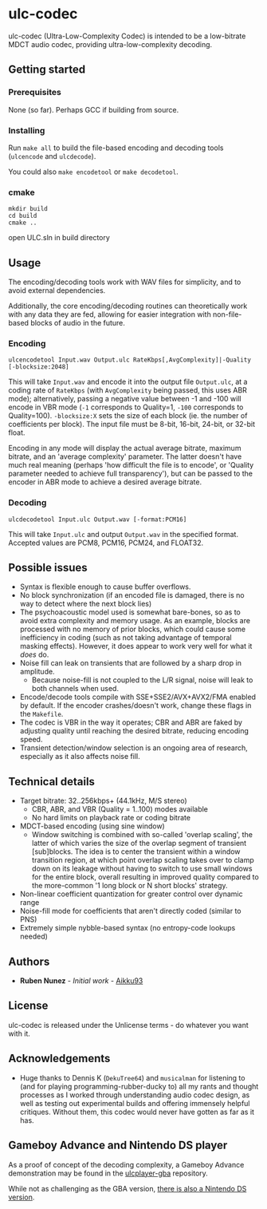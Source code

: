 # ulc-codec
ulc-codec (Ultra-Low-Complexity Codec) is intended to be a low-bitrate MDCT audio codec, providing ultra-low-complexity decoding.

## Getting started

### Prerequisites
None (so far). Perhaps GCC if building from source.

### Installing
Run ```make all``` to build the file-based encoding and decoding tools (```ulcencode``` and ```ulcdecode```).

You could also ```make encodetool``` or ```make decodetool```.

### cmake

```shell
mkdir build
cd build
cmake ..
```

open ULC.sln in build directory 

## Usage
The encoding/decoding tools work with WAV files for simplicity, and to avoid external dependencies.

Additionally, the core encoding/decoding routines can theoretically work with any data they are fed, allowing for easier integration with non-file-based blocks of audio in the future.

### Encoding
```ulcencodetool Input.wav Output.ulc RateKbps[,AvgComplexity]|-Quality [-blocksize:2048]```

This will take ```Input.wav``` and encode it into the output file ```Output.ulc```, at a coding rate of ```RateKbps``` (with ```AvgComplexity``` being passed, this uses ABR mode); alternatively, passing a negative value between -1 and -100 will encode in VBR mode (```-1``` corresponds to Quality=1, ```-100``` corresponds to Quality=100). ```-blocksize:X``` sets the size of each block (ie. the number of coefficients per block). The input file must be 8-bit, 16-bit, 24-bit, or 32-bit float.

Encoding in any mode will display the actual average bitrate, maximum bitrate, and an 'average complexity' parameter. The latter doesn't have much real meaning (perhaps 'how difficult the file is to encode', or 'Quality parameter needed to achieve full transparency'), but can be passed to the encoder in ABR mode to achieve a desired average bitrate.

### Decoding
```ulcdecodetool Input.ulc Output.wav [-format:PCM16]```

This will take ```Input.ulc``` and output ```Output.wav``` in the specified format. Accepted values are PCM8, PCM16, PCM24, and FLOAT32.

## Possible issues
* Syntax is flexible enough to cause buffer overflows.
* No block synchronization (if an encoded file is damaged, there is no way to detect where the next block lies)
* The psychoacoustic model used is somewhat bare-bones, so as to avoid extra complexity and memory usage. As an example, blocks are processed with no memory of prior blocks, which could cause some inefficiency in coding (such as not taking advantage of temporal masking effects). However, it does appear to work very well for what it *does* do.
* Noise fill can leak on transients that are followed by a sharp drop in amplitude.
    * Because noise-fill is not coupled to the L/R signal, noise will leak to both channels when used.
* Encode/decode tools compile with SSE+SSE2/AVX+AVX2/FMA enabled by default. If the encoder crashes/doesn't work, change these flags in the ```Makefile```.
* The codec is VBR in the way it operates; CBR and ABR are faked by adjusting quality until reaching the desired bitrate, reducing encoding speed.
* Transient detection/window selection is an ongoing area of research, especially as it also affects noise fill.

## Technical details
* Target bitrate: 32..256kbps+ (44.1kHz, M/S stereo)
    * CBR, ABR, and VBR (Quality = 1..100) modes available
    * No hard limits on playback rate or coding bitrate
* MDCT-based encoding (using sine window)
    * Window switching is combined with so-called 'overlap scaling', the latter of which varies the size of the overlap segment of transient \[sub]blocks. The idea is to center the transient within a window transition region, at which point overlap scaling takes over to clamp down on its leakage without having to switch to use small windows for the entire block, overall resulting in improved quality compared to the more-common '1 long block or N short blocks' strategy.
* Non-linear coefficient quantization for greater control over dynamic range
* Noise-fill mode for coefficients that aren't directly coded (similar to PNS)
* Extremely simple nybble-based syntax (no entropy-code lookups needed)

## Authors
* **Ruben Nunez** - *Initial work* - [Aikku93](https://github.com/Aikku93)

## License
ulc-codec is released under the Unlicense terms - do whatever you want with it.

## Acknowledgements
* Huge thanks to Dennis K (`DekuTree64`) and `musicalman` for listening to (and for playing programming-rubber-ducky to) all my rants and thought processes as I worked through understanding audio codec design, as well as testing out experimental builds and offering immensely helpful critiques. Without them, this codec would never have gotten as far as it has.

## Gameboy Advance and Nintendo DS player

As a proof of concept of the decoding complexity, a Gameboy Advance demonstration may be found in the [ulcplayer-gba](https://github.com/Aikku93/ulcplayer-gba) repository.

While not as challenging as the GBA version, [there is also a Nintendo DS version](https://github.com/Aikku93/ulcplayer-nds).
